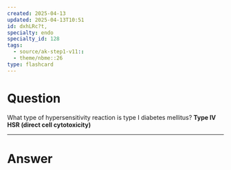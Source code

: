 ```yaml
---
created: 2025-04-13
updated: 2025-04-13T10:51
id: dxhLRc?t,
specialty: endo
specialty_id: 128
tags:
  - source/ak-step1-v11::
  - theme/nbme::26
type: flashcard
---
```


# Question
What type of hypersensitivity reaction is type I diabetes mellitus?    **Type IV HSR (direct cell cytotoxicity)**

---

# Answer
